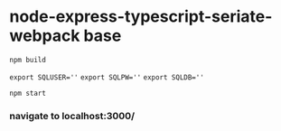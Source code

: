 # node-express-typescript-seriate-webpack base

`npm build`

`export SQLUSER=''`
`export SQLPW=''`
`export SQLDB=''`

`npm start`

### navigate to localhost:3000/


